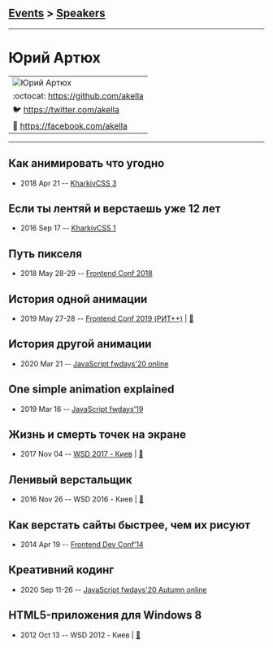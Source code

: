 ## [Events](../README.md) > [Speakers](../speakers.md)
---

# Юрий Артюх

| |
| --- |
| ![Юрий Артюх](https://avatars.io/twitter/akella/large)
| :octocat:  [https:&#x2F;&#x2F;github.com&#x2F;akella](https://github.com/akella)
| :bird:  [https:&#x2F;&#x2F;twitter.com&#x2F;akella](https://twitter.com/akella)
| :blue_book:  [https:&#x2F;&#x2F;facebook.com&#x2F;akella](https://facebook.com/akella)

---
## Как анимировать что угодно
- 2018 Apr 21 -- [KharkivCSS 3](https://www.youtube.com/watch?v=Jhx_29mVDO4)    
## Если ты лентяй и верстаешь уже 12 лет
- 2016 Sep 17 -- [KharkivCSS 1](https://www.youtube.com/watch?v=9PNFjPhUK_E)    
## Путь пикселя
- 2018 May 28-29 -- [Frontend Conf 2018](https://www.youtube.com/watch?v=njRF4ONyiTg)    
## История одной анимации
- 2019 May 27-28 -- [Frontend Conf 2019 (РИТ++)](https://www.youtube.com/watch?v=Eq_rXOyOX0I)  | [:notebook:](https://www.dropbox.com/sh/kg71jju3yvj5jqw/AABx4CYd4E3fNNnE_lp0A-iWa/FC.%20%D0%94%D0%B5%D0%BB%D0%B8%2B%D0%9A%D0%B0%D0%BB%D1%8C%D0%BA%D1%83%D1%82%D1%82%D0%B0/28.05/5.%D0%98%D1%81%D1%82%D0%BE%D1%80%D0%B8%D1%8F%20%D0%BE%D0%B4%D0%BD%D0%BE%D0%B9%20%D0%B0%D0%BD%D0%B8%D0%BC%D0%B0%D1%86%D0%B8%D0%B8_%D0%AE%D1%80%D0%B8%D0%B9%20%D0%90%D1%80%D1%82%D1%8E%D1%85_%D0%B2%D0%B5%D1%80.2.pdf?dl=0)  
## История другой анимации
- 2020 Mar 21 -- [JavaScript fwdays&#39;20 online](https://youtu.be/2JLWxX74b30)    
## One simple animation explained
- 2019 Mar 16 -- [JavaScript fwdays&#39;19](https://fwdays.com/en/event/js-fwdays-2019/review/one-simple-animation-explained)    
## Жизнь и смерть точек на экране
- 2017 Nov 04 -- [WSD 2017 - Киев](https://www.youtube.com/watch?v=YoHjAhzOgrA)  | [:notebook:](https://wsd.events/2017/11/04/pres/screen-dots.pdf)  
## Ленивый верстальщик
- 2016 Nov 26 -- WSD 2016 - Киев  | [:notebook:](https://wsd.events/2016/11/26/pres/lazy-coding.pdf)  
## Как верстать сайты быстрее, чем их рисуют
- 2014 Apr 19 -- [Frontend Dev Conf’14](https://www.youtube.com/watch?v=tdRuZfZW99A)    
## Креативний кодинг
- 2020 Sep 11-26 -- [JavaScript fwdays&#39;20 Autumn online](https://youtu.be/frSWEoUTHSQ)    
## HTML5-приложения для Windows 8
- 2012 Oct 13 -- WSD 2012 - Киев  | [:notebook:](https://wsd.events/2012/10/13/pres/html5-win8.pdf)  
